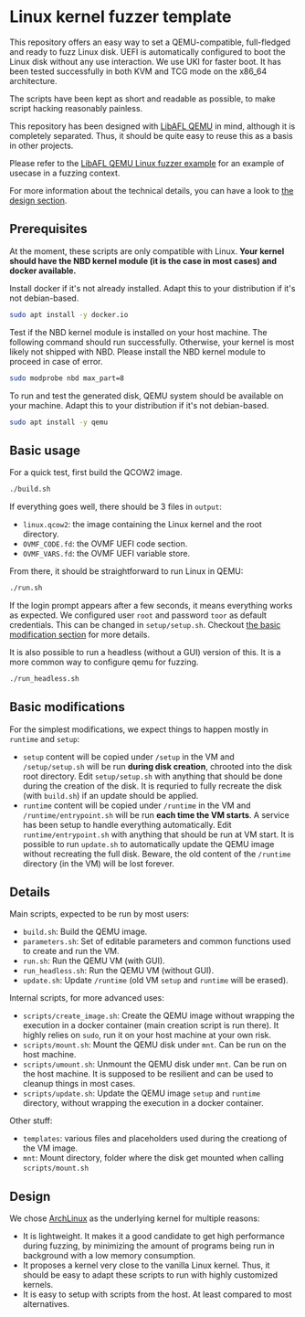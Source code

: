 # Linux kernel fuzzer template

This repository offers an easy way to set a QEMU-compatible, full-fledged and ready to fuzz Linux disk.
UEFI is automatically configured to boot the Linux disk without any use interaction.
We use UKI for faster boot.
It has been tested successfully in both KVM and TCG mode on the x86\_64 architecture.

The scripts have been kept as short and readable as possible, to make script hacking reasonably painless.

This repository has been designed with [LibAFL QEMU](https://github.com/AFLplusplus/LibAFL/tree/main/libafl_qemu) in mind, although it is completely separated.
Thus, it should be quite easy to reuse this as a basis in other projects.

Please refer to the [LibAFL QEMU Linux fuzzer example]() for an example of usecase in a fuzzing context.

For more information about the technical details, you can have a look to [the design section](#design).

## Prerequisites

At the moment, these scripts are only compatible with Linux.
**Your kernel should have the NBD kernel module (it is the case in most cases) and docker available.**

Install docker if it's not already installed.
Adapt this to your distribution if it's not debian-based.

```bash
sudo apt install -y docker.io
```

Test if the NBD kernel module is installed on your host machine.
The following command should run successfully.
Otherwise, your kernel is most likely not shipped with NBD.
Please install the NBD kernel module to proceed in case of error.

```bash
sudo modprobe nbd max_part=8
```

To run and test the generated disk, QEMU system should be available on your machine.
Adapt this to your distribution if it's not debian-based.

```bash
sudo apt install -y qemu
```

## Basic usage

For a quick test, first build the QCOW2 image.

```bash
./build.sh
```

If everything goes well, there should be 3 files in `output`:
- `linux.qcow2`: the image containing the Linux kernel and the root directory.
- `OVMF_CODE.fd`: the OVMF UEFI code section.
- `OVMF_VARS.fd`: the OVMF UEFI variable store.

From there, it should be straightforward to run Linux in QEMU:

```bash
./run.sh
```

If the login prompt appears after a few seconds, it means everything works as expected.
We configured user `root` and password `toor` as default credentials. This can be changed in `setup/setup.sh`.
Checkout [the basic modification section](#basic-modifications) for more details.

It is also possible to run a headless (without a GUI) version of this.
It is a more common way to configure qemu for fuzzing.

```bash
./run_headless.sh
```

## Basic modifications

For the simplest modifications, we expect things to happen mostly in `runtime` and `setup`: 
- `setup` content will be copied under `/setup` in the VM and `/setup/setup.sh` will be run **during disk creation**, chrooted into the disk root directory. Edit `setup/setup.sh` with anything that should be done during the creation of the disk. It is requried to fully recreate the disk (with `build.sh`) if an update should be applied.
- `runtime` content will be copied under `/runtime` in the VM and `/runtime/entrypoint.sh` will be run **each time the VM starts**. A service has been setup to handle everything automatically. Edit `runtime/entrypoint.sh` with anything that should be run at VM start. It is possible to run `update.sh` to automatically update the QEMU image without recreating the full disk. Beware, the old content of the `/runtime` directory (in the VM) will be lost forever.

## Details

Main scripts, expected to be run by most users:
- `build.sh`: Build the QEMU image.
- `parameters.sh`: Set of editable parameters and common functions used to create and run the VM.
- `run.sh`: Run the QEMU VM (with GUI).
- `run_headless.sh`: Run the QEMU VM (without GUI).
- `update.sh`: Update `/runtime` (old VM `setup` and `runtime` will be erased).

Internal scripts, for more advanced uses:
- `scripts/create_image.sh`: Create the QEMU image without wrapping the execution in a docker container (main creation script is run there). It highly relies on `sudo`, run it on your host machine at your own risk.
- `scripts/mount.sh`: Mount the QEMU disk under `mnt`. Can be run on the host machine.
- `scripts/umount.sh`: Unmount the QEMU disk under `mnt`. Can be run on the host machine. It is supposed to be resilient and can be used to cleanup things in most cases.
- `scripts/update.sh`: Update the QEMU image `setup` and `runtime` directory, without wrapping the execution in a docker container.

Other stuff:
- `templates`: various files and placeholders used during the creationg of the VM image.
- `mnt`: Mount directory, folder where the disk get mounted when calling `scripts/mount.sh`

## Design

We chose [ArchLinux](https://archlinux.org/) as the underlying kernel for multiple reasons:
- It is  lightweight. It makes it a good candidate to get high performance during fuzzing, by minimizing the amount of programs being run in background with a low memory consumption.
- It proposes a kernel very close to the vanilla Linux kernel. Thus, it should be easy to adapt these scripts to run with highly customized kernels.
- It is easy to setup with scripts from the host. At least compared to most alternatives.
